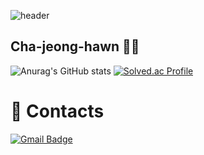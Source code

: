 ![header](https://capsule-render.vercel.app/api?type=wave&color=gradient&text=Welcome&height=300&fontSize=100)

## Cha-jeong-hawn 👷‍♂️

![Anurag's GitHub stats](https://github-readme-stats.vercel.app/api?username=rightear01&show_icons=true&theme=dracula)
[![Solved.ac Profile](http://mazassumnida.wtf/api/v2/generate_badge?boj=rightear01)](https://solved.ac/rightear01/)

# :email: Contacts
[![Gmail Badge](https://img.shields.io/badge/Gmail-d14836?style=flat-square&logo=Gmail&logoColor=white&link=mailto:rightear01@gmail.com)](mailto:rightear01@gmail.com)

